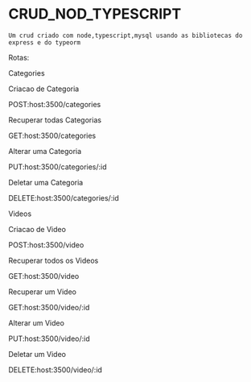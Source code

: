 # CRUD_NOD_TYPESCRIPT


    Um crud criado com node,typescript,mysql usando as bibliotecas do express e do typeorm

Rotas:


Categories

Criacao de Categoria

POST:host:3500/categories

Recuperar todas Categorias

GET:host:3500/categories

Alterar uma Categoria

PUT:host:3500/categories/:id

Deletar uma Categoria

DELETE:host:3500/categories/:id


Videos

Criacao de Video

POST:host:3500/video

Recuperar todos os Videos

GET:host:3500/video

Recuperar um Video

GET:host:3500/video/:id

Alterar um Video

PUT:host:3500/video/:id

Deletar um Video

DELETE:host:3500/video/:id
